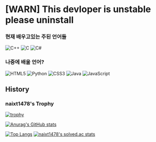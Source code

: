 [WARN] This devloper is unstable please uninstall
=====

### 현재 배우고있는 주된 언어들 

 <img alt="C++" src="https://img.shields.io/badge/c++-%2300599C.svg?style=for-the-badge&logo=c%2B%2B&logoColor=white"/> <img alt="C" src="https://img.shields.io/badge/c-%2300599C.svg?style=for-the-badge&logo=c&logoColor=white"/> <img alt="C#" src="https://img.shields.io/badge/c%23-%23239120.svg?style=for-the-badge&logo=c-sharp&logoColor=white"/>

### 나중에 배울 언어?

<img alt="HTML5" src="https://img.shields.io/badge/html5-%23E34F26.svg?style=for-the-badge&logo=html5&logoColor=white"/> <img alt="Python" src="https://img.shields.io/badge/python-%2314354C.svg?style=for-the-badge&logo=python&logoColor=white"/> <img alt="CSS3" src="https://img.shields.io/badge/css3-%231572B6.svg?style=for-the-badge&logo=css3&logoColor=white"/> <img alt="Java" src="https://img.shields.io/badge/java-%23ED8B00.svg?style=for-the-badge&logo=java&logoColor=white"/> <img alt="JavaScript" src="https://img.shields.io/badge/javascript-%23323330.svg?style=for-the-badge&logo=javascript&logoColor=%23F7DF1E"/>

History
---
###  naixt1478's Trophy

[![trophy](https://github-profile-trophy.vercel.app/?username=naixt1478&theme=white&count_private=true&column=5&no-frame=true)](https://github.com/ryo-ma/github-profile-trophy)

[![Anurag's GitHub stats](https://github-readme-stats.vercel.app/api?username=naixt1478&show_icons=true&theme=white&hide_border=true)](https://github.com/anuraghazra/github-readme-stats)  

[![Top Langs](https://github-readme-stats.vercel.app/api/top-langs/?username=naixt1478&theme=white&layout=compact&hide=ZenScript&langs_count=8&hide_border=true)](https://github.com/anuraghazra/github-readme-stats)
[![naixt1478's solved.ac stats](https://github-readme-solvedac.hyp3rflow.vercel.app/api/?handle=naixt1478&hide_border=true)](solved.ac/naixt1478)
